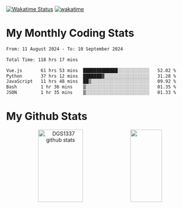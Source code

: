 [![Wakatime Status](https://github.com/noopurphalak/noopurphalak/workflows/wakatime-status-update/badge.svg)](https://github.com/noopurphalak/noopurphalak/actions/workflows/main.yml)
[![wakatime](https://wakatime.com/badge/user/80ace140-ef40-4fdd-b8ed-f3be3d2e1aea.svg)](https://wakatime.com/@80ace140-ef40-4fdd-b8ed-f3be3d2e1aea)

# My Monthly Coding Stats

<!--START_SECTION:waka-->

```txt
From: 11 August 2024 - To: 10 September 2024

Total Time: 118 hrs 17 mins

Vue.js       61 hrs 53 mins  █████████████░░░░░░░░░░░░   52.02 %
Python       37 hrs 12 mins  ███████▓░░░░░░░░░░░░░░░░░   31.28 %
JavaScript   11 hrs 48 mins  ██▒░░░░░░░░░░░░░░░░░░░░░░   09.92 %
Bash         1 hr 36 mins    ▒░░░░░░░░░░░░░░░░░░░░░░░░   01.35 %
JSON         1 hr 35 mins    ▒░░░░░░░░░░░░░░░░░░░░░░░░   01.33 %
```

<!--END_SECTION:waka-->

# My Github Stats
<div style="text-align: center;">
  <img width="49%" height="195px" src="https://github-readme-stats-sigma-five.vercel.app/api?username=noopurphalak&show_icons=true&count_private=true&hide_border=true&title_color=ecf2f8&icon_color=0d1117&text_color=FFFFFF&bg_color=0d1117" alt="DGS1337 github stats" />
  <img width="41%" height="195px" src="https://github-readme-stats-sigma-five.vercel.app/api/top-langs/?username=noopurphalak&layout=compact&hide_border=true&title_color=ecf2f8&text_color=FFFFFF&bg_color=0d1117" />
</div>

